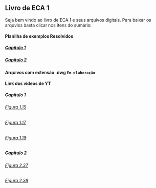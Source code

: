 ## Livro de ECA 1

Seja bem vindo ao livro de ECA 1 e seus arquivos digitais. Para baixar os arquvios basta clicar nos itens do sumário:

#### Planilha de exemplos Resolvidos
##### [Capítulo 1](https://github.com/livroeca1/LIVRO-ECA-1-VOL-1/blob/main/Exemplos%20Cap.%201.xlsx)
##### [Capítulo 2](https://github.com/livroeca1/LIVRO-ECA-1-VOL-1/blob/main/Exemplos%20Cap.%202.xlsx)

#### Arquivos com extensão .dwg `Em elaboração`

#### Link dos vídeos de YT
##### Capítulo 1
###### [Figura 1.15](https://www.youtube.com/watch?v=YS3Lfw-Y-fo)
###### [Figura 1.17](https://www.youtube.com/watch?v=YlydLfMICU4)
###### [Figura 1.19](https://www.youtube.com/watch?v=bhr-TrH2H94&t=3s)
##### Capítulo 2
###### [Figura 2.37](https://www.youtube.com/watch?v=AHacw1yVdnU)
###### [Figura 2.38](https://www.youtube.com/watch?v=dhjegZ2pO2o)



